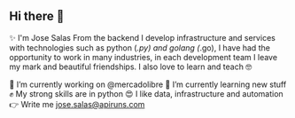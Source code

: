 ## Hi there 👋

✨ I'm Jose Salas 
From the backend I develop infrastructure and services with technologies such as python (*.py) and golang (*.go), I have had the opportunity to work in many industries, in each development team I leave my mark and beautiful friendships. I also love to learn and teach 🤓

🔭 I’m currently working on @mercadolibre
🌱 I’m currently learning new stuff
✊ My strong skills are in python 
😍 I like data, infrastructure and automation
👉 Write me jose.salas@apiruns.com
